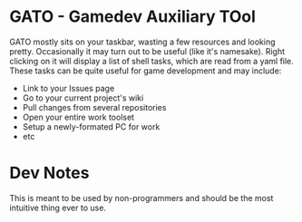 GATO - Gamedev Auxiliary TOol
====

  GATO mostly sits on your taskbar, wasting a few resources and looking pretty. Occasionally it may turn out to be useful (like it's namesake).
  Right clicking on it will display a list of shell tasks, which are read from a yaml file. These tasks can be quite useful for game development and may include:
  * Link to your Issues page
  * Go to your current project's wiki
  * Pull changes from several repositories
  * Open your entire work toolset 
  * Setup a newly-formated PC for work
  * etc

Dev Notes
========

This is meant to be used by non-programmers and should be the most intuitive thing ever to use.
